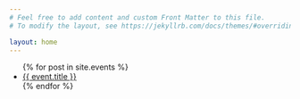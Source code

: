 ```yaml
---
# Feel free to add content and custom Front Matter to this file.
# To modify the layout, see https://jekyllrb.com/docs/themes/#overriding-theme-defaults

layout: home
---
```

<ul>
  {% for post in site.events %}
    <li>
      <a href="{{ event.url }}">{{ event.title }}</a>
    </li>
  {% endfor %}
</ul>
